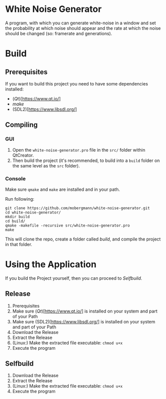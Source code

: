 # White Noise Generator
A program, with which you can generate white-noise in a window and set the probability at which noise should appear and the rate at which the noise should be changed (so: framerate and generations).


# Build
## Prerequisites
If you want to build this project you need to have some dependencies installed:
- (_Qt_)[https://www.qt.io/]
- _make_
- (SDL2)[https://www.libsdl.org/]

## Compiling
### GUI
1. Open the `white-noise-generator.pro` file in the `src/` folder within QtCreator.
2. Then build the project (it's recommended, to build into a `build` folder on the same level as the `src` folder).

### Console
Make sure `qmake` and `make` are installed and in your path.

Run following:
```
git clone https://github.com/mobergmann/white-noise-generator.git
cd white-noise-generator/
mkdir build
cd build/
qmake -makefile -recursive src/white-noise-generator.pro
make
```
This will clone the repo, create a folder called _build_, and compile the project in that folder.


# Using the Application
If you build the Project yourself, then you can proceed to _Selfbuild_.

## Release
1. Prerequisites
  1. Make sure (_Qt_)[https://www.qt.io/] is installed on your system and part of your Path
  2. Make sure (SDL2)[https://www.libsdl.org/] is installed on your system and part of your Path
2. Download the Release
3. Extract the Release
4. (Linux:) Make the extracted file executable: `chmod u+x`
5. Execute the program

## Selfbuild
1. Download the Release
2. Extract the Release
3. (Linux:) Make the extracted file executable: `chmod u+x`
4. Execute the program
